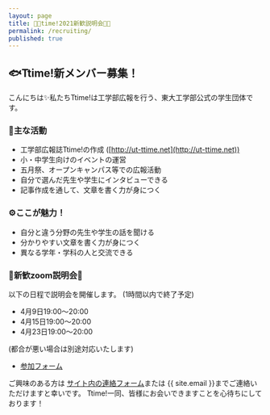 ```yaml
---
layout: page
title: 🌸🌸time!2021新歓説明会🌸🌸
permalink: /recruiting/
published: true
---
```


## 🐟Ttime!新メンバー募集！
こんにちは✨私たちTtime!は工学部広報を行う、東大工学部公式の学生団体です。

### 🧪主な活動
- 工学部広報誌Ttime!の作成 ([http://ut-ttime.net](http://ut-ttime.net))
- 小・中学生向けのイベントの運営
- 五月祭、オープンキャンパス等での広報活動
- 自分で選んだ先生や学生にインタビューできる
- 記事作成を通して、文章を書く力が身につく


### ⚙️ここが魅力！
- 自分と違う分野の先生や学生の話を聞ける
- 分かりやすい文章を書く力が身につく
- 異なる学年・学科の人と交流できる

### 🌸新歓zoom説明会🌸
以下の日程で説明会を開催します。
(1時間以内で終了予定)
- 4月9日19:00〜20:00
- 4月15日19:00〜20:00
- 4月23日19:00〜20:00

(都合が悪い場合は別途対応いたします)

 - [参加フォーム](https://forms.gle/qjcG6vPCCSdNanoo7)

ご興味のある方は
[サイト内の連絡フォーム](https://ut-ttime.net/contact/)または
{{ site.email }}までご連絡いただけますと幸いです。
Ttime!一同、皆様にお会いできますことを心待ちにしております！
